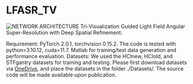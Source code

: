 # LFASR_TV
![NETWORK ARCHITECTURE](./Figures/NET.png)
Tri-Visualization Guided Light Field Angular Super-Resolution with Deep Spatial Refinement:

Requirement: PyTorch 2.0.1, torchvision 0.15.2. The code is tested with python=3.10.12, cuda=11.7. Matlab for training/test data generation and performance evaluation.
Datasets: We used the HCInew, HCIold, and STFgantry datasets for training and testing. Please first download datasets via [OneDrive](https://aunedu-my.sharepoint.com/:f:/g/personal/ebrahemelkady_aun_edu_eg/EuQrZMQaqulHvUGh_n9a5qoBef4tT3rccbR04vqu6ekDfA?e=Cn8lH8), and place the datasets in the folder ./Datasets/.
The source code will be made available upon publication.
